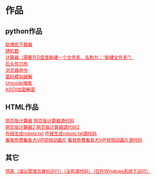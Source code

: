 <html>
<head>
  <meta charset="utf-8">
  <title>作品</title>
  <link rel="stylesheet" href="https://zhaobokai341.github.io/yangshi.css">
  <style>
      a {
          color: red;
      }
  </style>
</head>
<body>
<h1>作品</h1>
<h2>python作品</h2>
<a href="../zuopinxiazai/21.zip" download="赵博凯下载器.zip">赵博凯下载器</a>
<br>
<a href="../zuopinxiazai/22.zip" download="随机数.zip">随机数</a>
<br>
<a href="../zuopinxiazai/27.zip" download="计算器（需要在D盘里新建一个文件夹，名称为：“新建文件夹”.zip">计算器（需要在D盘里新建一个文件夹，名称为：“新建文件夹”）</a>
<br>
<a href="../zuopinxiazai/23.zip" download="石头剪刀布.zip">石头剪刀布</a>
<br>
<a href="../zuopinxiazai/25.zip" download="浏览器命令.zip">浏览器命令</a>
<br>
<a href="../zuopinxiazai/24.zip" download="密码模拟破解.zip">密码模拟破解</a>
<br>
<a href="../zuopinxiazai/212.zip" target="_blank" download="Unicode搜索.zip">Unicode搜索</a>
<br>
<a href="../zuopinxiazai/213.zip" target="_blank" download="ASCII加密解密.zip">ASCII加密解密</a>
<h2>HTML作品</h2>
<a href="../zuopinxiazai/29" target="_blank">网页版计算器</a>
<a href="../zuopinxiazai/29" target="_blank" download="网页版计算器.html">网页版计算器源代码</a>
<br>
<a href="../zuopinxiazai/28" target="_blank">网页版计算器2</a>
<a href="../zuopinxiazai/28" target="_blank" download="网页版计算器2.html">网页版计算器源代码2</a>
<br>
<a href="../zuopinxiazai/211" target="_blank">在线生成robots.txt</a>
<a href="../zuopinxiazai/211" target="_blank" download="在线生成robots.txt.html">在线生成robots.txt源代码</a>
<br>
<a href="../zuopinxiazai/210" target="_blank">看我免费看各大VIP视频动画片</a>
<a href="../zuopinxiazai/210" target="_blank" download="看我免费看各大VIP视频动画片.html">看我免费看各大VIP视频动画片源代码</a>
<br>
<h2>其它</h2>
<a href="../zuopinxiazai/26.cmd" target="_blank"
   download="惊喜（请以管理员身份运行）（没有源代码）（仅在Windows系统下运行.cmd">惊喜（请以管理员身份运行）（没有源代码）（仅在Windows系统下运行）</a>
<br>
</body>
</html>
